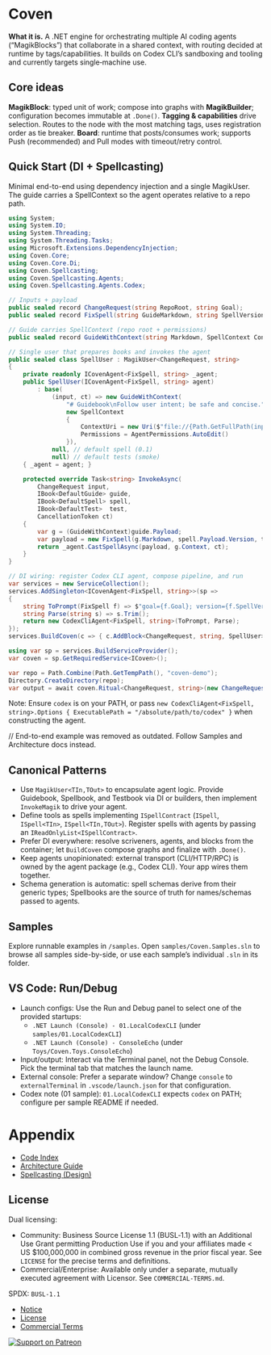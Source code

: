 # Coven

**What it is.** A .NET engine for orchestrating multiple AI coding agents (“MagikBlocks”) that collaborate in a shared context, with routing decided at runtime by tags/capabilities. It builds on Codex CLI’s sandboxing and tooling and currently targets single‑machine use.

## Core ideas

**MagikBlock**: typed unit of work; compose into graphs with **MagikBuilder**; configuration becomes immutable at `.Done()`.
**Tagging & capabilities** drive selection. Routes to the node with the most matching tags, uses registration order as tie breaker.
**Board**: runtime that posts/consumes work; supports Push (recommended) and Pull modes with timeout/retry control.

## Quick Start (DI + Spellcasting)

Minimal end-to-end using dependency injection and a single MagikUser. The guide carries a SpellContext so the agent operates relative to a repo path.

```csharp
using System;
using System.IO;
using System.Threading;
using System.Threading.Tasks;
using Microsoft.Extensions.DependencyInjection;
using Coven.Core;
using Coven.Core.Di;
using Coven.Spellcasting;
using Coven.Spellcasting.Agents;
using Coven.Spellcasting.Agents.Codex;

// Inputs + payload
public sealed record ChangeRequest(string RepoRoot, string Goal);
public sealed record FixSpell(string GuideMarkdown, string SpellVersion, string TestSuite, string Goal);

// Guide carries SpellContext (repo root + permissions)
public sealed record GuideWithContext(string Markdown, SpellContext Context) : DefaultGuide(Markdown);

// Single user that prepares books and invokes the agent
public sealed class SpellUser : MagikUser<ChangeRequest, string>
{
    private readonly ICovenAgent<FixSpell, string> _agent;
    public SpellUser(ICovenAgent<FixSpell, string> agent)
        : base(
            (input, ct) => new GuideWithContext(
                "# Guidebook\nFollow user intent; be safe and concise.",
                new SpellContext
                {
                    ContextUri = new Uri($"file://{Path.GetFullPath(input.RepoRoot)}"),
                    Permissions = AgentPermissions.AutoEdit()
                }),
            null, // default spell (0.1)
            null) // default tests (smoke)
    { _agent = agent; }

    protected override Task<string> InvokeAsync(
        ChangeRequest input,
        IBook<DefaultGuide> guide,
        IBook<DefaultSpell> spell,
        IBook<DefaultTest>  test,
        CancellationToken ct)
    {
        var g = (GuideWithContext)guide.Payload;
        var payload = new FixSpell(g.Markdown, spell.Payload.Version, test.Payload.Suite, input.Goal);
        return _agent.CastSpellAsync(payload, g.Context, ct);
    }
}

// DI wiring: register Codex CLI agent, compose pipeline, and run
var services = new ServiceCollection();
services.AddSingleton<ICovenAgent<FixSpell, string>>(sp =>
{
    string ToPrompt(FixSpell f) => $"goal={f.Goal}; version={f.SpellVersion}; suite={f.TestSuite}";
    string Parse(string s) => s.Trim();
    return new CodexCliAgent<FixSpell, string>(ToPrompt, Parse);
});
services.BuildCoven(c => { c.AddBlock<ChangeRequest, string, SpellUser>(); c.Done(); });

using var sp = services.BuildServiceProvider();
var coven = sp.GetRequiredService<ICoven>();

var repo = Path.Combine(Path.GetTempPath(), "coven-demo");
Directory.CreateDirectory(repo);
var output = await coven.Ritual<ChangeRequest, string>(new ChangeRequest(repo, "demo-goal"));
```

Note: Ensure `codex` is on your PATH, or pass `new CodexCliAgent<FixSpell, string>.Options { ExecutablePath = "/absolute/path/to/codex" }` when constructing the agent.

// End-to-end example was removed as outdated. Follow Samples and Architecture docs instead.

## Canonical Patterns

- Use `MagikUser<TIn,TOut>` to encapsulate agent logic. Provide Guidebook, Spellbook, and Testbook via DI or builders, then implement `InvokeMagik` to drive your agent.
- Define tools as spells implementing `ISpellContract` (`ISpell`, `ISpell<TIn>`, `ISpell<TIn,TOut>`). Register spells with agents by passing an `IReadOnlyList<ISpellContract>`.
- Prefer DI everywhere: resolve scriveners, agents, and blocks from the container; let `BuildCoven` compose graphs and finalize with `.Done()`.
- Keep agents unopinionated: external transport (CLI/HTTP/RPC) is owned by the agent package (e.g., Codex CLI). Your app wires them together.
- Schema generation is automatic: spell schemas derive from their generic types; Spellbooks are the source of truth for names/schemas passed to agents.

## Samples

Explore runnable examples in `/samples`. Open `samples/Coven.Samples.sln` to browse all samples side-by-side, or use each sample’s individual `.sln` in its folder.

## VS Code: Run/Debug

- Launch configs: Use the Run and Debug panel to select one of the provided startups:
  - `.NET Launch (Console) - 01.LocalCodexCLI` (under `samples/01.LocalCodexCLI`)
  - `.NET Launch (Console) - ConsoleEcho` (under `Toys/Coven.Toys.ConsoleEcho`)
- Input/output: Interact via the Terminal panel, not the Debug Console. Pick the terminal tab that matches the launch name.
- External console: Prefer a separate window? Change `console` to `externalTerminal` in `.vscode/launch.json` for that configuration.
- Codex note (01 sample): `01.LocalCodexCLI` expects `codex` on PATH; configure per sample README if needed.

# Appendix 

- [Code Index](/INDEX.md)
- [Architecture Guide](/Architecture/README.md)
- [Spellcasting (Design)](/Architecture/Coven.Spellcasting.md)

## License

Dual licensing:

- Community: Business Source License 1.1 (BUSL‑1.1) with an Additional Use Grant permitting Production Use if you and your affiliates made < US $100,000,000 in combined gross revenue in the prior fiscal year. See `LICENSE` for the precise terms and definitions.
- Commercial/Enterprise: Available only under a separate, mutually executed agreement with Licensor. See `COMMERCIAL-TERMS.md`.

SPDX: `BUSL-1.1`

- [Notice](/NOTICE)
- [License](/LICENSE)
- [Commercial Terms](/COMMERCIAL-TERMS.md)

[![Support on Patreon](https://img.shields.io/badge/Support-Patreon-e85b46?logo=patreon)](https://www.patreon.com/c/Goldenwitch)
